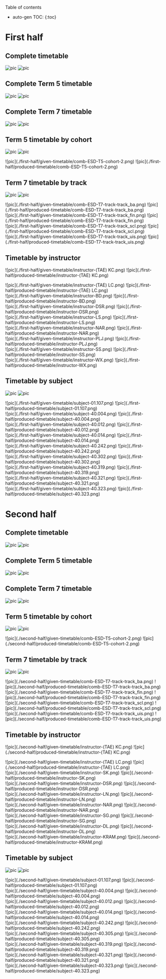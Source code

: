 Table of contents

* auto-gen TOC:
{:toc}

<div style="page-break-after: always;"></div>

# First half

## Complete timetable

![pic](./first-half/given-timetable/all.png)
![pic](./first-half/produced-timetable/all.png)

<div style="page-break-after: always;"></div>

## Complete Term 5 timetable

![pic](./first-half/given-timetable/comb-ESD-T5.png)
![pic](./first-half/produced-timetable/comb-ESD-T5.png)

<div style="page-break-after: always;"></div>

## Complete Term 7 timetable

![pic](./first-half/given-timetable/comb-ESD-T7.png)
![pic](./first-half/produced-timetable/comb-ESD-T7.png)

<div style="page-break-after: always;"></div>

## Term 5 timetable by cohort

![pic](./first-half/given-timetable/comb-ESD-T5-cohort-1.png)
![pic](./first-half/first-half/produced-timetable/comb-ESD-T5-cohort-1.png)

<div style="page-break-after: always;"></div>
![pic](./first-half/given-timetable/comb-ESD-T5-cohort-2.png)
![pic](./first-half/produced-timetable/comb-ESD-T5-cohort-2.png)

<div style="page-break-after: always;"></div>

## Term 7 timetable by track


![pic](./first-half/given-timetable/comb-ESD-T7-track-track_avi.png)
![pic](./first-half/produced-timetable/comb-ESD-T7-track-track_avi.png)

<div style="page-break-after: always;"></div>
![pic](./first-half/given-timetable/comb-ESD-T7-track-track_ba.png)
![pic](./first-half/produced-timetable/comb-ESD-T7-track-track_ba.png)

<div style="page-break-after: always;"></div>
![pic](./first-half/given-timetable/comb-ESD-T7-track-track_fin.png)
![pic](./first-half/produced-timetable/comb-ESD-T7-track-track_fin.png)

<div style="page-break-after: always;"></div>
![pic](./first-half/given-timetable/comb-ESD-T7-track-track_scl.png)
![pic](./first-half/produced-timetable/comb-ESD-T7-track-track_scl.png)

<div style="page-break-after: always;"></div>
![pic](./first-half/given-timetable/comb-ESD-T7-track-track_uis.png)
![pic](./first-half/produced-timetable/comb-ESD-T7-track-track_uis.png)


<div style="page-break-after: always;"></div>

## Timetable by instructor

![pic](./first-half/given-timetable/instructor-(TAE) KC.png)
![pic](./first-half/produced-timetable/instructor-(TAE) KC.png)

<div style="page-break-after: always;"></div>
![pic](./first-half/given-timetable/instructor-(TAE) LC.png)
![pic](./first-half/produced-timetable/instructor-(TAE) LC.png)

<div style="page-break-after: always;"></div>
![pic](./first-half/given-timetable/instructor-BD.png)
![pic](./first-half/produced-timetable/instructor-BD.png)

<div style="page-break-after: always;"></div>
![pic](./first-half/given-timetable/instructor-DSR.png)
![pic](./first-half/produced-timetable/instructor-DSR.png)

<div style="page-break-after: always;"></div>
![pic](./first-half/given-timetable/instructor-LS.png)
![pic](./first-half/produced-timetable/instructor-LS.png)

<div style="page-break-after: always;"></div>
![pic](./first-half/given-timetable/instructor-NAR.png)
![pic](./first-half/produced-timetable/instructor-NAR.png)

<div style="page-break-after: always;"></div>
![pic](./first-half/given-timetable/instructor-PLJ.png)
![pic](./first-half/produced-timetable/instructor-PLJ.png)

<div style="page-break-after: always;"></div>
![pic](./first-half/given-timetable/instructor-SS.png)
![pic](./first-half/produced-timetable/instructor-SS.png)

<div style="page-break-after: always;"></div>
![pic](./first-half/given-timetable/instructor-WX.png)
![pic](./first-half/produced-timetable/instructor-WX.png)


<div style="page-break-after: always;"></div>

## Timetable by subject

![pic](./first-half/given-timetable/subject-01.104.png)
![pic](./first-half/produced-timetable/subject-01.104.png)

<div style="page-break-after: always;"></div>
![pic](./first-half/given-timetable/subject-01.107.png)
![pic](./first-half/produced-timetable/subject-01.107.png)

<div style="page-break-after: always;"></div>
![pic](./first-half/given-timetable/subject-40.004.png)
![pic](./first-half/produced-timetable/subject-40.004.png)

<div style="page-break-after: always;"></div>
![pic](./first-half/given-timetable/subject-40.012.png)
![pic](./first-half/produced-timetable/subject-40.012.png)

<div style="page-break-after: always;"></div>
![pic](./first-half/given-timetable/subject-40.014.png)
![pic](./first-half/produced-timetable/subject-40.014.png)

<div style="page-break-after: always;"></div>
![pic](./first-half/given-timetable/subject-40.242.png)
![pic](./first-half/produced-timetable/subject-40.242.png)

<div style="page-break-after: always;"></div>
![pic](./first-half/given-timetable/subject-40.302.png)
![pic](./first-half/produced-timetable/subject-40.302.png)

<div style="page-break-after: always;"></div>
![pic](./first-half/given-timetable/subject-40.319.png)
![pic](./first-half/produced-timetable/subject-40.319.png)

<div style="page-break-after: always;"></div>
![pic](./first-half/given-timetable/subject-40.321.png)
![pic](./first-half/produced-timetable/subject-40.321.png)

<div style="page-break-after: always;"></div>
![pic](./first-half/given-timetable/subject-40.323.png)
![pic](./first-half/produced-timetable/subject-40.323.png)


<div style="page-break-after: always;"></div>

<div style="page-break-after: always;"></div>

# Second half

## Complete timetable

![pic](./second-half/given-timetable/all.png)
![pic](./second-half/produced-timetable/all.png)

<div style="page-break-after: always;"></div>

## Complete Term 5 timetable

![pic](./second-half/given-timetable/comb-ESD-T5.png)
![pic](./second-half/produced-timetable/comb-ESD-T5.png)

<div style="page-break-after: always;"></div>

## Complete Term 7 timetable

![pic](./second-half/given-timetable/comb-ESD-T7.png)
![pic](./second-half/produced-timetable/comb-ESD-T7.png)

<div style="page-break-after: always;"></div>

## Term 5 timetable by cohort

![pic](./second-half/given-timetable/comb-ESD-T5-cohort-1.png)
![pic](./second-half/produced-timetable/comb-ESD-T5-cohort-1.png)

<div style="page-break-after: always;"></div>
![pic](./second-half/given-timetable/comb-ESD-T5-cohort-2.png)
![pic](./second-half/produced-timetable/comb-ESD-T5-cohort-2.png)

<div style="page-break-after: always;"></div>

## Term 7 timetable by track


![pic](./second-half/given-timetable/comb-ESD-T7-track-track_avi.png)
![pic](./second-half/produced-timetable/comb-ESD-T7-track-track_avi.png)

<div style="page-break-after: always;"></div>
![pic](./second-half/given-timetable/comb-ESD-T7-track-track_ba.png)
![pic](./second-half/produced-timetable/comb-ESD-T7-track-track_ba.png)

<div style="page-break-after: always;"></div>
![pic](./second-half/given-timetable/comb-ESD-T7-track-track_fin.png)
![pic](./second-half/produced-timetable/comb-ESD-T7-track-track_fin.png)

<div style="page-break-after: always;"></div>
![pic](./second-half/given-timetable/comb-ESD-T7-track-track_scl.png)
![pic](./second-half/produced-timetable/comb-ESD-T7-track-track_scl.png)

<div style="page-break-after: always;"></div>
![pic](./second-half/given-timetable/comb-ESD-T7-track-track_uis.png)
![pic](./second-half/produced-timetable/comb-ESD-T7-track-track_uis.png)


<div style="page-break-after: always;"></div>

## Timetable by instructor

![pic](./second-half/given-timetable/instructor-(TAE) KC.png)
![pic](./second-half/produced-timetable/instructor-(TAE) KC.png)

<div style="page-break-after: always;"></div>
![pic](./second-half/given-timetable/instructor-(TAE) LC.png)
![pic](./second-half/produced-timetable/instructor-(TAE) LC.png)

<div style="page-break-after: always;"></div>
![pic](./second-half/given-timetable/instructor-SK.png)
![pic](./second-half/produced-timetable/instructor-SK.png)

<div style="page-break-after: always;"></div>
![pic](./second-half/given-timetable/instructor-DSR.png)
![pic](./second-half/produced-timetable/instructor-DSR.png)

<div style="page-break-after: always;"></div>
![pic](./second-half/given-timetable/instructor-LN.png)
![pic](./second-half/produced-timetable/instructor-LN.png)

<div style="page-break-after: always;"></div>
![pic](./second-half/given-timetable/instructor-NAR.png)
![pic](./second-half/produced-timetable/instructor-NAR.png)

<div style="page-break-after: always;"></div>
![pic](./second-half/given-timetable/instructor-SG.png)
![pic](./second-half/produced-timetable/instructor-SG.png)

<div style="page-break-after: always;"></div>
![pic](./second-half/given-timetable/instructor-DL.png)
![pic](./second-half/produced-timetable/instructor-DL.png)

<div style="page-break-after: always;"></div>
![pic](./second-half/given-timetable/instructor-KRAM.png)
![pic](./second-half/produced-timetable/instructor-KRAM.png)


<div style="page-break-after: always;"></div>

## Timetable by subject

![pic](./second-half/given-timetable/subject-01.104.png)
![pic](./second-half/produced-timetable/subject-01.104.png)

<div style="page-break-after: always;"></div>
![pic](./second-half/given-timetable/subject-01.107.png)
![pic](./second-half/produced-timetable/subject-01.107.png)

<div style="page-break-after: always;"></div>
![pic](./second-half/given-timetable/subject-40.004.png)
![pic](./second-half/produced-timetable/subject-40.004.png)

<div style="page-break-after: always;"></div>
![pic](./second-half/given-timetable/subject-40.012.png)
![pic](./second-half/produced-timetable/subject-40.012.png)

<div style="page-break-after: always;"></div>
![pic](./second-half/given-timetable/subject-40.014.png)
![pic](./second-half/produced-timetable/subject-40.014.png)

<div style="page-break-after: always;"></div>
![pic](./second-half/given-timetable/subject-40.242.png)
![pic](./second-half/produced-timetable/subject-40.242.png)

<div style="page-break-after: always;"></div>
![pic](./second-half/given-timetable/subject-40.305.png)
![pic](./second-half/produced-timetable/subject-40.305.png)

<div style="page-break-after: always;"></div>
![pic](./second-half/given-timetable/subject-40.319.png)
![pic](./second-half/produced-timetable/subject-40.319.png)

<div style="page-break-after: always;"></div>
![pic](./second-half/given-timetable/subject-40.321.png)
![pic](./second-half/produced-timetable/subject-40.321.png)

<div style="page-break-after: always;"></div>
![pic](./second-half/given-timetable/subject-40.323.png)
![pic](./second-half/produced-timetable/subject-40.323.png)


<div style="page-break-after: always;"></div>

